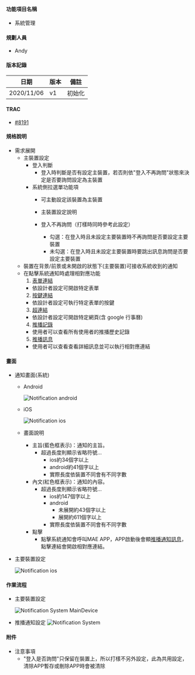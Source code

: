 #### <div id="notification">功能項目名稱</div>
  * 系統管理

#### <div id="user">規劃人員</div>
  * Andy

#### <div id="version">版本記錄</div>
  |日期|版本|備註|
  |---|---|---|
  |2020/11/06|v1|初始化|

#### <div id="trac">TRAC</div>
  * [#8191](http://trac.uneec.com/trac/neco/ticket/8191)

#### <div id="specification">規格說明</div>
  * 需求展開
    * 主裝置設定
      * 登入判斷
        * 登入時判斷是否有設定主裝置，若否則依"登入不再詢問"狀態來決定是否要詢問設定為主裝置
      * 系統側拉選單功能項
        * 可主動設定該裝置為主裝置
        * 主裝置設定說明
        * 登入不再詢問（打樣時同時參考此設定）
          * 勾選：在登入時且未設定主要裝置時不再詢問是否要設定主要裝置
          * 未勾選：在登入時且未設定主要裝置時要跳出訊息詢問是否要設定主要裝置
          
          <!--* 在帳號未設定主裝置時才可設定，若已有設定主裝置時，此狀態不可改變-->
    * 裝置在背景/前景或未開啟的狀態下(主要裝置)可接收系統收到的通知
    * 在點擊系統通知時處理相對應功能
      1. [表單連結](notification_formlink.md)
        * 依設計者設定可開啟特定表單
      2. [按鍵連結](notification_buttonlink.md)
        * 依設計者設定可執行特定表單的按鍵
      3. [超連結](notification_hyperlink.md)
        * 依設計者設定可開啟特定網頁(含 google 行事曆)
      4. [推播記錄](notification_record.md)
        * 使用者可以查看所有使用者的推播歷史記錄
      5. [推播訊息](notification_message.md)
        * 使用者可以查看查看詳細訊息並可以執行相對應連結

#### <div id="photo">畫面</div>
  * 通知畫面(系統)
    * Android

      ![Notification android](./image/notification_android.png)
    
    * iOS
    
      ![Notification ios](./image/notification_ios.png)

    * 畫面說明
      * 主旨(藍色框表示)：通知的主旨。
        * 超過長度則顯示省略符號...
          * ios約34個字以上
          * android約41個字以上
          * 實際長度依裝置不同會有不同字數
      * 內文(紅色框表示)：通知的內容。
        * 超過長度則顯示省略符號...
          * ios約147個字以上
          * android
            * 未展開約43個字以上
            * 展開約611個字以上
          * 實際長度依裝置不同會有不同字數
      * 點擊
        * 點擊系統通知會呼叫MAE APP，APP啟動後會顯[推播通知訊息](notification_message.md)，點擊連結會開啟相對應連結。

  * 主要裝置設定

    ![Notification ios](./image/notification_system_device.png)

#### <div id="workflow">作業流程</div>

  * 主要裝置設定
  
    ![Notification System MainDevice](./image/workflow_system_maindevice.png)

  * 推播通知設定
    ![Notification System](./image/workflow_system.png)

#### <div id="attachment">附件</div>
  * 注意事項
    * "登入是否詢問"只保留在裝置上，所以打樣不另外設定，此為共用設定，清除APP暫存或刪除APP時會被清除